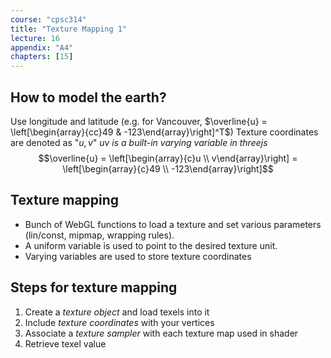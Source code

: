 ```yaml
---
course: "cpsc314"
title: "Texture Mapping 1"
lecture: 16
appendix: "A4"
chapters: [15]
---
```


## How to model the earth?
Use longitude and latitude (e.g. for Vancouver, $\overline{u} = \left[\begin{array}{cc}49 & -123\end{array}\right]^T$)
Texture coordinates are denoted as "$u, v$"
*uv is a built-in varying variable in threejs*
$$\overline{u}
= \left[\begin{array}{c}u \\ v\end{array}\right]
= \left[\begin{array}{c}49 \\ -123\end{array}\right]$$

## Texture mapping
- Bunch of WebGL functions to load a texture and set various parameters (lin/const, mipmap, wrapping rules).
- A uniform variable is used to point to the desired texture unit.
- Varying variables are used to store texture coordinates


## Steps for texture mapping
1. Create a *texture object* and load texels into it
2. Include *texture coordinates*  with your vertices
3. Associate a *texture sampler*  with each texture map used in shader
4. Retrieve texel value
